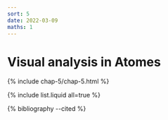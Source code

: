 ```yaml
---
sort: 5
date: 2022-03-09
maths: 1
---
```


# Visual analysis in Atomes

{% include chap-5/chap-5.html %}

{% include list.liquid all=true %}

{% bibliography --cited %}
